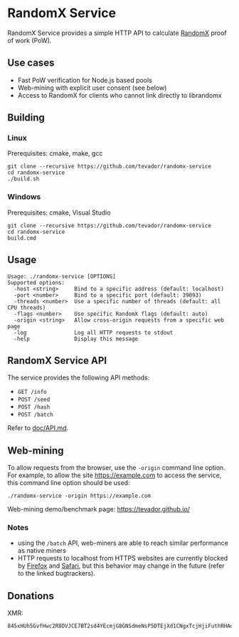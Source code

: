 # RandomX Service

RandomX Service provides a simple HTTP API to calculate [RandomX](https://github.com/tevador/RandomX) proof of work (PoW).

## Use cases

* Fast PoW verification for Node.js based pools
* Web-mining with explicit user consent (see below)
* Access to RandomX for clients who cannot link directly to librandomx

## Building

### Linux
Prerequisites: cmake, make, gcc
```
git clone --recursive https://github.com/tevador/randomx-service
cd randomx-service
./build.sh
```

### Windows
Prerequisites: cmake, Visual Studio
```
git clone --recursive https://github.com/tevador/randomx-service
cd randomx-service
build.cmd
```

## Usage

```
Usage: ./randomx-service [OPTIONS]
Supported options:
  -host <string>     Bind to a specific address (default: localhost)
  -port <number>     Bind to a specific port (default: 39093)
  -threads <number>  Use a specific number of threads (default: all CPU threads)
  -flags <number>    Use specific RandomX flags (default: auto)
  -origin <string>   Allow cross-origin requests from a specific web page
  -log               Log all HTTP requests to stdout
  -help              Display this message
```

## RandomX Service API

The service provides the following API methods:

* `GET /info`
* `POST /seed`
* `POST /hash`
* `POST /batch`

Refer to [doc/API.md](doc/API.md).

## Web-mining

To allow requests from the browser, use the `-origin` command line option. For example, to allow the site https://example.com to access the service, this command line option should be used:

```
./randomx-service -origin https://example.com
```

Web-mining demo/benchmark page: https://tevador.github.io/

### Notes
* using the `/batch` API, web-miners are able to reach similar performance as native miners
* HTTP requests to localhost from HTTPS websites are currently blocked by [Firefox](https://bugzilla.mozilla.org/show_bug.cgi?id=1488740) and [Safari](https://bugs.webkit.org/show_bug.cgi?id=171934), but this behavior may change in the future (refer to the linked bugtrackers).

## Donations

XMR:
```
845xHUh5GvfHwc2R8DVJCE7BT2sd4YEcmjG8GNSdmeNsP5DTEjXd1CNgxTcjHjiFuthRHAoVEJjM7GyKzQKLJtbd56xbh7V
```

